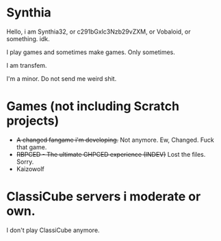 # Synthia

Hello, i am Synthia32, or c291bGxlc3Nzb29vZXM, or Vobaloid, or something. idk.
<p>I play games and sometimes make games. Only sometimes.</p>
<p>I am transfem.</p>
<p>I'm a minor. Do not send me weird shit.</p>

# Games (not including Scratch projects)

- ~~A changed fangame i'm developing.~~ Not anymore. Ew, Changed. Fuck that game.
- ~~RBPCED - The ultimate GHPCED experience (INDEV)~~ Lost the files. Sorry.
- Kaizowolf
# ClassiCube servers i moderate or own.

I don't play ClassiCube anymore. 
